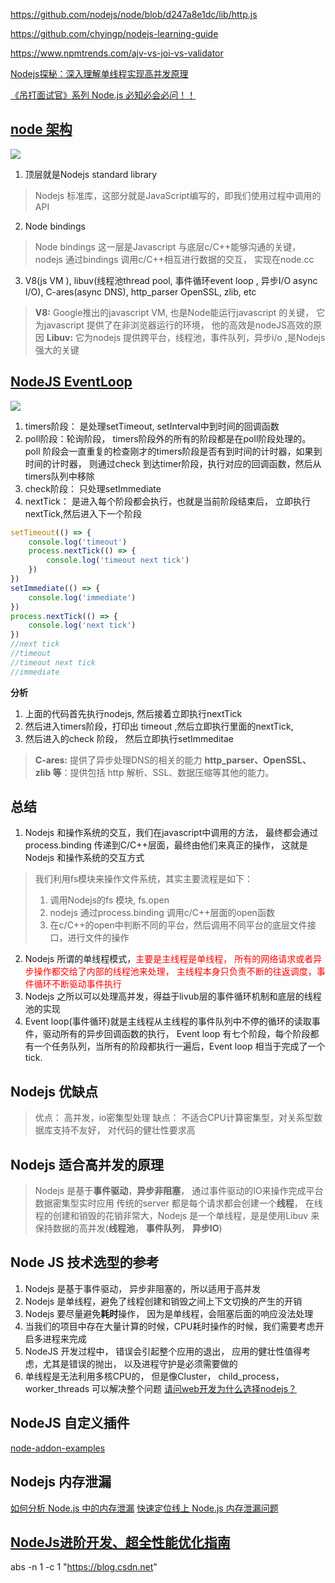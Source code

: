 https://github.com/nodejs/node/blob/d247a8e1dc/lib/http.js

https://github.com/chyingp/nodejs-learning-guide

https://www.npmtrends.com/ajv-vs-joi-vs-validator

[Nodejs探秘：深入理解单线程实现高并发原理](https://blog.csdn.net/j2IaYU7Y/article/details/81623516?depth_1-utm_source=distribute.pc_relevant.none-task-blog-BlogCommendFromBaidu-2&utm_source=distribute.pc_relevant.none-task-blog-BlogCommendFromBaidu-2)

[《吊打面试官》系列 Node.js 必知必会必问！！](https://mp.weixin.qq.com/s/94wxm57cd3fS96gixVAxMA)

## [node 架构](https://juejin.cn/post/7081891057918558221)
![](https://img-blog.csdnimg.cn/img_convert/3a676412e0549e75b2bc0a816d85c44b.png)
1. 顶层就是Nodejs standard library 
> Nodejs 标准库，这部分就是JavaScript编写的，即我们使用过程中调用的API
2. Node bindings
> Node bindings 这一层是Javascript 与底层c/C++能够沟通的关键，nodejs 通过bindings 调用c/C++相互进行数据的交互， 实现在node.cc
3. V8(js VM ), libuv(线程池thread pool, 事件循环event loop , 异步I/O async I/O), C-ares(async DNS), http_parser OpenSSL, zlib, etc
> **V8:** Google推出的javascript VM, 也是Node能运行javascript 的关键， 它为javascript 提供了在非浏览器运行的环境， 他的高效是nodeJS高效的原因
> **Libuv:** 它为nodejs 提供跨平台，线程池，事件队列，异步i/o ,是Nodejs强大的关键
## [NodeJS EventLoop](https://zhuanlan.zhihu.com/p/56151579)

![](https://pic4.zhimg.com/80/v2-97a12551238a057224c93e6ad35ac167_1440w.jpg)

1. timers阶段：  是处理setTimeout, setInterval中到时间的回调函数
2. poll阶段：轮询阶段， timers阶段外的所有的阶段都是在poll阶段处理的。 poll 阶段会一直重复的检查刚才的timers阶段是否有到时间的计时器，如果到时间的计时器， 则通过check 到达timer阶段，执行对应的回调函数，然后从timers队列中移除
3. check阶段： 只处理setImmediate
4. nextTick： 是进入每个阶段都会执行，也就是当前阶段结束后， 立即执行nextTick,然后进入下一个阶段
```js
setTimeout(() => {
    console.log('timeout')
    process.nextTick(() => {
        console.log('timeout next tick')
    })
})
setImmediate(() => {
    console.log('immediate')
})
process.nextTick(() => {
    console.log('next tick')
})
//next tick
//timeout
//timeout next tick
//immediate
```
**分析**
1. 上面的代码首先执行nodejs, 然后接着立即执行nextTick 
2. 然后进入timers阶段，打印出 timeout ,然后立即执行里面的nextTick,
3. 然后进入的check 阶段， 然后立即执行setImmeditae

> **C-ares:** 提供了异步处理DNS的相关的能力
> **http_parser、OpenSSL、zlib 等**：提供包括 http 解析、SSL、数据压缩等其他的能力。


## 总结
1. Nodejs 和操作系统的交互，我们在javascript中调用的方法， 最终都会通过process.binding 传递到C/C++层面，最终由他们来真正的操作， 这就是Nodejs 和操作系统的交互方式
> 我们利用fs模块来操作文件系统，其实主要流程是如下：
> 1. 调用Nodejs的fs 模块, fs.open
> 2. nodejs 通过process.binding 调用c/C++层面的open函数
> 3. 在c/C++的open中判断不同的平台，然后调用不同平台的底层文件接口，进行文件的操作

2. Nodejs 所谓的单线程模式，<font color=red>主要是主线程是单线程， 所有的网络请求或者异步操作都交给了内部的线程池来处理， 主线程本身只负责不断的往返调度，事件循环不断驱动事件执行</font>
2. Nodejs 之所以可以处理高并发，得益于livub层的事件循环机制和底层的线程池的实现
3. Event loop(事件循环)就是主线程从主线程的事件队列中不停的循环的读取事件，驱动所有的异步回调函数的执行， Event loop 有七个阶段，每个阶段都有一个任务队列，当所有的阶段都执行一遍后，Event loop 相当于完成了一个tick.

## Nodejs 优缺点
> 优点： 高并发，io密集型处理
> 缺点： 不适合CPU计算密集型，对关系型数据库支持不友好， 对代码的健壮性要求高

## Nodejs 适合高并发的原理
> Nodejs 是基于**事件驱动**，**异步非阻塞**， 通过事件驱动的IO来操作完成平台数据密集型实时应用
> 传统的server 都是每个请求都会创建一个**线程**， 在线程的创建和销毁的花销非常大，Nodejs 是一个单线程，是是使用Libuv 来保持数据的高并发(**线程池**， **事件队列**， **异步IO**)

## Node JS 技术选型的参考
1. Nodejs 是基于事件驱动， 异步非阻塞的，所以适用于高并发
2. Nodejs 是单线程，避免了线程创建和销毁之间上下文切换的产生的开销
3. Nodejs 要尽量避免**耗时**操作， 因为是单线程，会阻塞后面的响应没法处理
4. 当我们的项目中存在大量计算的时候，CPU耗时操作的时候，我们需要考虑开启多进程来完成
5. NodeJS 开发过程中， 错误会引起整个应用的退出， 应用的健壮性值得考虑，尤其是错误的抛出， 以及进程守护是必须需要做的
6. 单线程是无法利用多核CPU的， 但是像Cluster， child_process，worker_threads 可以解决整个问题
[请问web开发为什么选择nodejs？](http://www.imooc.com/wenda/detail/571232)


## NodeJS 自定义插件
[node-addon-examples](https://github.com/nodejs/node-addon-examples)

## Nodejs 内存泄漏
[如何分析 Node.js 中的内存泄漏](https://zhuanlan.zhihu.com/p/25736931)
[快速定位线上 Node.js 内存泄漏问题](https://zhuanlan.zhihu.com/p/36349283)

## [NodeJs进阶开发、超全性能优化指南](https://mp.weixin.qq.com/s/CbKfnKQ96AhY2u7JwUmXGQ)

abs -n 1 -c 1 "https://blog.csdn.net"